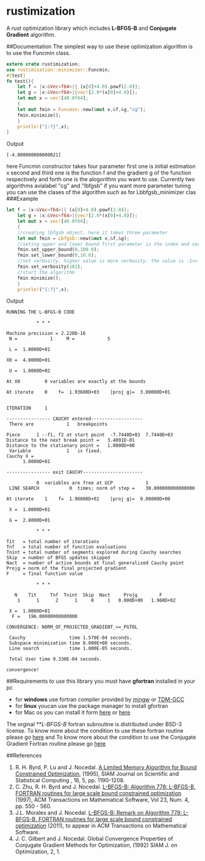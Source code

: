 # rustimization
A rust optimization library which includes **L-BFGS-B** and **Conjugate Gradient** algorithm.

##Documentation
The simplest way to use these optimization algorithm is to use the Funcmin class.
```rust
extern crate rustimization;
use rustimization::minimizer::Funcmin;
#[test]
fn test(){
    let f = |x:&Vec<f64>|{ (x[0]+4.0).powf(2.0)};
    let g = |x:&Vec<f64>|{vec![2.0*(x[0]+4.0)]};
    let mut x = vec![40.0f64];
    {
    let mut fmin = Funcmin::new(&mut x,&f,&g,"cg");
    fmin.minimize();
    }
    println!("{:?}",x);
}
```
Output
```
[-4.000000000000021]
```
here Funcmin constructor takes four parameter first one is initial estimation x second and third one is the function f and
the gradient g of the function respectively and forth one is the alogorithm you want to use. Currently two algorithms 
avialabel "cg" and "lbfgsb"
if you want more parameter tuning you can use the clases of the algorithm such as for Lbbfgsb_minimizer clas
###Example
```rust
let f = |x:&Vec<f64>|{ (x[0]+4.0).powf(2.0)};
    let g = |x:&Vec<f64>|{vec![2.0*(x[0]+4.0)]};
    let mut x = vec![40.0f64];
    {
    //creating lbfgsb object. here it takes three parameter
    let mut fmin = Lbfgsb::new(&mut x,&f,&g);
    //seting upper and lower bound first parameter is the index and second one is value
    fmin.set_upper_bound(0,100.0);
    fmin.set_lower_bound(0,10.0);
    //set verbosity. higher value is more verbosity. the value is -1<= to <=101
    fmin.set_verbosity(101);
    //start the algorithm
    fmin.minimize();
    }
    println!("{:?}",x);
```
Output
```
RUNNING THE L-BFGS-B CODE

           * * *

Machine precision = 2.220D-16
 N =            1     M =            5

 L =  1.0000D+01

X0 =  4.0000D+01

 U =  1.0000D+02

At X0         0 variables are exactly at the bounds

At iterate    0    f=  1.93600D+03    |proj g|=  3.00000D+01


ITERATION     1

---------------- CAUCHY entered-------------------
 There are            1   breakpoints 

Piece      1 --f1, f2 at start point  -7.7440D+03  7.7440D+03
Distance to the next break point =   3.4091D-01
Distance to the stationary point =   1.0000D+00
 Variable             1   is fixed.
Cauchy X =  
      1.0000D+01

---------------- exit CAUCHY----------------------

           0  variables are free at GCP            1
 LINE SEARCH           0  times; norm of step =    30.000000000000000     

At iterate    1    f=  1.96000D+02    |proj g|=  0.00000D+00

 X =  1.0000D+01

 G =  2.8000D+01

           * * *

Tit   = total number of iterations
Tnf   = total number of function evaluations
Tnint = total number of segments explored during Cauchy searches
Skip  = number of BFGS updates skipped
Nact  = number of active bounds at final generalized Cauchy point
Projg = norm of the final projected gradient
F     = final function value

           * * *

   N    Tit     Tnf  Tnint  Skip  Nact     Projg        F
    1      1      2      1     0     1   0.000D+00   1.960D+02

 X =  1.0000D+01
  F =   196.00000000000000     

CONVERGENCE: NORM_OF_PROJECTED_GRADIENT_<=_PGTOL            

 Cauchy                time 1.570E-04 seconds.
 Subspace minimization time 0.000E+00 seconds.
 Line search           time 1.800E-05 seconds.

 Total User time 9.330E-04 seconds.

convergence!
```
##Requirements
to use this library you must have **gfortran** installed in your pc
* for **windows** use fortran compiler provided by [mingw](http://www.mingw.org/) or [TDM-GCC](http://tdm-gcc.tdragon.net/)
* for **linux** youcan use the package manager to install gfortran
* for Mac os you can install it form [here](http://hpc.sourceforge.net/) or [here](http://sourceforge.net/projects/hpc/files/hpc/g95/gfortran-mlion.tar.gz)

The orginal ***L-BFGS-B* fortran subroutine is distributed under BSD-3 license. To know more about the condition to use these fortran routine please go [here](http://users.iems.northwestern.edu/~nocedal/lbfgsb.html)
and To know more about the condition to use the Conjugate Gradient Fortran routine please go [here](http://users.iems.northwestern.edu/~nocedal/lbfgsb.html) 

##References
1. R. H. Byrd, P. Lu and J. Nocedal. [A Limited Memory Algorithm for Bound Constrained Optimization](http://www.ece.northwestern.edu/~nocedal/PSfiles/limited.ps.gz), (1995), SIAM Journal on Scientific and Statistical Computing , 16, 5, pp. 1190-1208.
2. C. Zhu, R. H. Byrd and J. Nocedal. [L-BFGS-B: Algorithm 778: L-BFGS-B, FORTRAN routines for large scale bound constrained optimization](http://www.ece.northwestern.edu/~nocedal/PSfiles/lbfgsb.ps.gz) (1997), ACM Transactions on Mathematical Software, Vol 23, Num. 4, pp. 550 - 560.
3. J.L. Morales and J. Nocedal. [L-BFGS-B: Remark on Algorithm 778: L-BFGS-B, FORTRAN routines for large scale bound constrained optimization](http://www.ece.northwestern.edu/~morales/PSfiles/acm-remark.pdf) (2011), to appear in ACM Transactions on Mathematical Software.
4. J. C. Gilbert and J. Nocedal. Global Convergence Properties of Conjugate Gradient Methods for Optimization, (1992) SIAM J. on Optimization, 2, 1.


